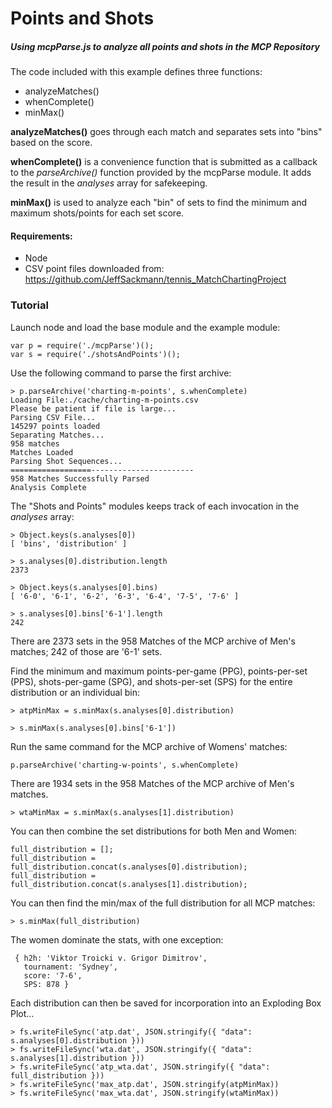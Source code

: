 # Points and Shots
##### Using mcpParse.js to analyze all points and shots in the MCP Repository

The code included with this example defines three functions:
  - analyzeMatches()
  - whenComplete()
  - minMax()

**analyzeMatches()** goes through each match and separates sets into "bins" based on the score.  

**whenComplete()** is a convenience function that is submitted as a callback to the *parseArchive()* function provided by the mcpParse module.  It adds the result in the *analyses* array for safekeeping.

**minMax()** is used to analyze each "bin" of sets to find the minimum and maximum shots/points for each set score.

#### Requirements:
  - Node
  - CSV point files downloaded from: https://github.com/JeffSackmann/tennis_MatchChartingProject

### Tutorial
Launch node and load the base module and the example module:
```
var p = require('./mcpParse')();
var s = require('./shotsAndPoints')();
```
Use the following command to parse the first archive:

```
> p.parseArchive('charting-m-points', s.whenComplete)
Loading File:./cache/charting-m-points.csv
Please be patient if file is large...
Parsing CSV File...
145297 points loaded
Separating Matches...
958 matches
Matches Loaded
Parsing Shot Sequences...
==================-----------------------
958 Matches Successfully Parsed
Analysis Complete

```
The "Shots and Points" modules keeps track of each invocation in the *analyses* array:

```
> Object.keys(s.analyses[0])
[ 'bins', 'distribution' ]

> s.analyses[0].distribution.length
2373

> Object.keys(s.analyses[0].bins)
[ '6-0', '6-1', '6-2', '6-3', '6-4', '7-5', '7-6' ]

> s.analyses[0].bins['6-1'].length
242

```
There are 2373 sets in the 958 Matches of the MCP archive of Men's matches; 242 of those are '6-1' sets.

Find the minimum and maximum points-per-game (PPG), points-per-set (PPS), shots-per-game (SPG), and shots-per-set (SPS) for the entire distribution or an individual bin:

```
> atpMinMax = s.minMax(s.analyses[0].distribution)

> s.minMax(s.analyses[0].bins['6-1'])
```

Run the same command for the MCP archive of Womens' matches:

```
p.parseArchive('charting-w-points', s.whenComplete)
```
There are 1934 sets in the 958 Matches of the MCP archive of Men's matches.
```
> wtaMinMax = s.minMax(s.analyses[1].distribution)
```

You can then combine the set distributions for both Men and Women:
```
full_distribution = [];
full_distribution = full_distribution.concat(s.analyses[0].distribution);
full_distribution = full_distribution.concat(s.analyses[1].distribution);
```
You can then find the min/max of the full distribution for all MCP matches:

```
> s.minMax(full_distribution)
```
The women dominate the stats, with one exception:
```
 { h2h: 'Viktor Troicki v. Grigor Dimitrov',
   tournament: 'Sydney',
   score: '7-6',
   SPS: 878 }
```
Each distribution can then be saved for incorporation into an Exploding Box Plot...
```
> fs.writeFileSync('atp.dat', JSON.stringify({ "data": s.analyses[0].distribution }))
> fs.writeFileSync('wta.dat', JSON.stringify({ "data": s.analyses[1].distribution }))
> fs.writeFileSync('atp_wta.dat', JSON.stringify({ "data": full_distribution }))
> fs.writeFileSync('max_atp.dat', JSON.stringify(atpMinMax))
> fs.writeFileSync('max_wta.dat', JSON.stringify(wtaMinMax))
```
